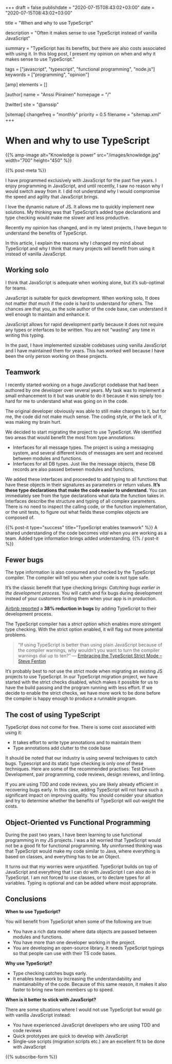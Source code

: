 +++
draft = false
publishdate = "2020-07-15T08:43:02+03:00"
date = "2020-07-15T08:43:02+03:00"

title = "When and why to use TypeScript"

description = "Often it makes sense to use TypeScript instead of vanilla JavaScript"

summary = "TypeScript has its benefits, but there are also costs associated with using it. In this blog post, I present my opinion on when and why it makes sense to use TypeScript."

tags = ["javascript", "typescript", "functional programming", "node.js"]
keywords = ["programming", "opinion"]

[amp]
    elements = []

[author]
    name = "Anssi Piirainen"
    homepage = "/"

[twitter]
    site = "@anssip"

[sitemap]
    changefreq = "monthly"
    priority = 0.5
    filename = "sitemap.xml"
+++

# When and why to use TypeScript

{{% amp-image alt="Knowledge is power" src="/images/knowledge.jpg" width="700" height="450" %}}

{{% post-meta %}}

I have programmed exclusively with JavaScript for the past five years. I enjoy programming in JavaScript, and until recently, I saw no reason why I would switch away from it. I did not understand why I would compromise the speed and agility that JavaScript brings.

I love the dynamic nature of JS. It allows me to quickly implement new solutions. My thinking was that TypeScript’s added type declarations and type checking would make me slower and less productive.

Recently my opinion has changed, and in my latest projects, I have begun to understand the benefits of TypeScript.

In this article, I explain the reasons why I changed my mind about TypeScript and why I think that many projects will benefit from using it instead of vanilla JavaScript.

## Working solo

I think that JavaScript is adequate when working alone, but it’s sub-optimal for teams.

JavaScript is suitable for quick development. When working solo, It does not matter _that much_ if the code is hard to understand for others. The chances are that you, as the sole author of the code base, can understand it well enough to maintain and enhance it.

JavaScript allows for rapid development partly because it does not require any types or interfaces to be written. You are not “wasting” any time in writing this typing.

In the past, I have implemented sizeable codebases using vanilla JavaScript and I have maintained them for years. This has worked well because I have been the only person working on these projects.

## Teamwork

I recently started working on a huge JavaScript codebase that had been authored by one developer over several years. My task was to implement a small enhancement to it but was unable to do it because it was simply too hard for me to understand what was going on in the code.

The original developer obviously was able to still make changes to it, but for me, the code did not make much sense. The coding style, or the lack of it, was making my brain hurt.

We decided to start migrating the project to use TypeScript. We identified two areas that would benefit the most from type annotations:

- Interfaces for all message types. The project is using a messaging system, and several different kinds of messages are sent and received between modules and functions.
- Interfaces for all DB types. Just like the message objects, these DB records are also passed between modules and functions.

We added these interfaces and proceeded to add typing to all functions that have these objects in their signatures as parameters or return values. **It’s these type declarations that make the code easier to understand.** You can immediately see from the type declarations what data the function takes in. Interfaces describe the structure and typing of all complex parameters. There is no need to inspect the calling code, or the function implementation, or the unit tests, to figure out what fields these complex objects are composed of.

{{% post-it type="success" title="TypeScript enables teamwork" %}}
A shared understanding of the code becomes _vital_ when you are working as a team. Added type information brings added understanding.
{{% / post-it %}}

## Fewer bugs

The type information is also consumed and checked by the TypeScript compiler. The compiler will tell you when your code is not type safe.

It’s the classic benefit that type checking brings: _Catching bugs earlier in the development process_. You will catch and fix bugs during development instead of your customers finding them when your app is in production.

[Airbnb reported](https://www.reddit.com/r/typescript/comments/c079bt/airbnb_think_38_of_their_bugs_could_have_been/) a **38% reduction in bugs** by adding TypeScript to their development process.

The TypeScript compiler has a _strict option_ which enables more stringent type checking. With the strict option enabled, it will flag out more potential problems.

> “If using TypeScript is better than using plain JavaScript because of the compiler warnings, why wouldn’t you want to turn the compiler warnings dial up to ten?” — [Embracing the TypeScript Strict Mode – Steve Fenton](https://www.stevefenton.co.uk/2018/01/embracing-typescript-strict-mode/)

It’s probably best to not use the strict mode when migrating an existing JS projects to use TypeScript. In our TypeScript migration project, we have started with the strict checks disabled, which makes it possible for us to have the build passing and the program running with less effort. If we decide to enable the strict checks, we have more work to be done before the compiler is happy enough to produce a runnable program.

## The cost of using TypeScript

TypeScript does not come for free. There is some cost associated with using it:

- It takes effort to write type annotations and to maintain them
- Type annotations add clutter to the code base

It should be noted that our industry is using several techniques to catch bugs. Typescript and its static type checking is only one of these techniques. Here are some of the recommended practises: Test Driven Development, pair programming, code reviews, design reviews, and linting.

If you are using TDD and code reviews, you are likely already efficient in recovering bugs early. In this case, adding TypeScript will not have such a significant impact on improving quality. You should consider your situation and try to determine whether the benefits of TypeScript will out-weight the costs.

## Object-Oriented vs Functional Programming

During the past two years, I have been learning to use functional programming in my JS projects. I was a bit worried that TypeScript would not be a good fit for functional programming. My uninformed thinking was that TypeScript would make my code similar to Java, where everything is based on classes, and everything has to be an Object.

It turns out that my worries were unjustified. TypeScript builds on top of JavaScript and everything that I can do with JavaScript I can also do in TypeScript. I am not forced to use classes, or to declare types for all variables. Typing is optional and can be added where most appropriate.

## Conclusions

**When to use TypeScript?**

You will benefit from TypeScript when some of the following are true:

- You have a rich data model where data objects are passed between modules and functions.
- You have more than one developer working in the project.
- You are developing an open-source library. It needs TypeScript typings so that people can use with their TS code bases.

**Why use TypeScript?**

- Type checking catches bugs early.
- It enables teamwork by increasing the understandability and maintainability of the code. Because of this same reason, it makes it also faster to bring new team members up to speed.

**When is it better to stick with JavaScript?**

There are some situations where I would not use TypeScript but would go with vanilla JavaScript instead:

- You have experienced JavaScript developers who are using TDD and code reviews
- Quick prototypes are quick to develop with JavaScript
- Single-use scripts (migration scripts etc.) are an excellent fit to be done with JavaScript

{{% subscribe-form %}}
